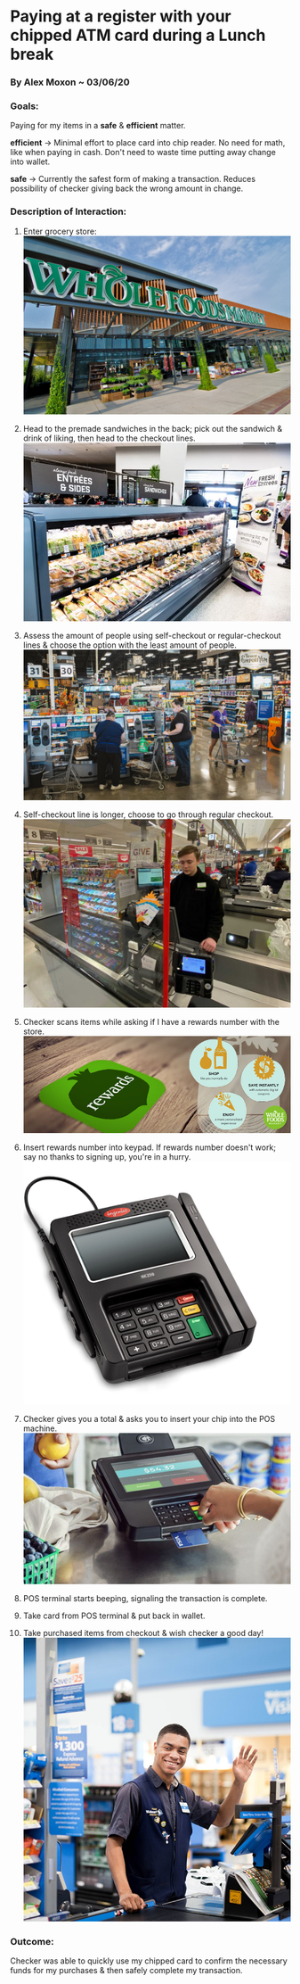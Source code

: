 # Paying at a register with your chipped ATM card during a Lunch break

### By Alex Moxon ~ 03/06/20

### Goals: 
Paying for my items in a **safe** & **efficient** matter.

**efficient** -> Minimal effort to place card into chip reader. No need for math, like when paying in cash. Don't need to waste time putting away change into wallet.

**safe** -> Currently the safest form of making a transaction. Reduces possibility of checker giving back the wrong amount in change.

### Description of Interaction:

1. Enter grocery store:
![Image of whole-foods-2](/Assets/whole-foods-2.jpeg)
2. Head to the premade sandwiches in the back; pick out the sandwich & drink of liking, then head to the checkout lines.
![Image of premadesammies](/Assets/premadesammies.jpg)
3. Assess the amount of people using self-checkout or regular-checkout lines & choose the option with the least amount of people.
![Image of busy_checkout](/Assets/selfcheckout.jpg)
4. Self-checkout line is longer, choose to go through regular checkout.
![Image of checkout](/Assets/regularcheckout.jpeg)
5. Checker scans items while asking if I have a rewards number with the store.
![Image of rewards](/Assets/rewards.jpg)
6. Insert rewards number into keypad. If rewards number doesn't work; say no thanks to signing up, you're in a hurry.
![Image of posterminal](/Assets/posterminal.png)
7. Checker gives you a total & asks you to insert your chip into the POS machine.
![Image of payingformeal](/Assets/payingformeal.jpeg)

8. POS terminal starts beeping, signaling the transaction is complete.
9. Take card from POS terminal & put back in wallet.

10. Take purchased items from checkout & wish checker a good day!
![Image of wavingworker](/Assets/wavingworker.jpeg)

### Outcome:
Checker was able to quickly use my chipped card to confirm the necessary funds for my purchases & then safely complete my transaction.
